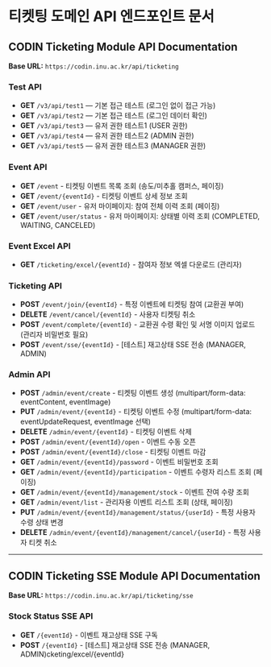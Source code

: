# 티켓팅 도메인 API 엔드포인트 문서

## CODIN Ticketing Module API Documentation

**Base URL:** `https://codin.inu.ac.kr/api/ticketing`

### Test API
- **GET** `/v3/api/test1` — 기본 접근 테스트 (로그인 없이 접근 가능)
- **GET** `/v3/api/test2` — 기본 접근 테스트 (로그인 데이터 확인)
- **GET** `/v3/api/test3` — 유저 권한 테스트1 (USER 권한)
- **GET** `/v3/api/test4` — 유저 권한 테스트2 (ADMIN 권한)
- **GET** `/v3/api/test5` — 유저 권한 테스트3 (MANAGER 권한)

### Event API
- **GET** `/event` - 티켓팅 이벤트 목록 조회 (송도/미추홀 캠퍼스, 페이징)
- **GET** `/event/{eventId}` - 티켓팅 이벤트 상세 정보 조회
- **GET** `/event/user` - 유저 마이페이지: 참여 전체 이력 조회 (페이징)
- **GET** `/event/user/status` - 유저 마이페이지: 상태별 이력 조회 (COMPLETED, WAITING, CANCELED)

### Event Excel API
- **GET** `/ticketing/excel/{eventId}` - 참여자 정보 엑셀 다운로드 (관리자)

### Ticketing API
- **POST** `/event/join/{eventId}` - 특정 이벤트에 티켓팅 참여 (교환권 부여)
- **DELETE** `/event/cancel/{eventId}` - 사용자 티켓팅 취소
- **POST** `/event/complete/{eventId}` - 교환권 수령 확인 및 서명 이미지 업로드 (관리자 비밀번호 필요)
- **POST** `/event/sse/{eventId}` - [테스트] 재고상태 SSE 전송 (MANAGER, ADMIN)

### Admin API
- **POST** `/admin/event/create` - 티켓팅 이벤트 생성 (multipart/form-data: eventContent, eventImage)
- **PUT** `/admin/event/{eventId}` - 티켓팅 이벤트 수정 (multipart/form-data: eventUpdateRequest, eventImage 선택)
- **DELETE** `/admin/event/{eventId}` - 티켓팅 이벤트 삭제
- **POST** `/admin/event/{eventId}/open` - 이벤트 수동 오픈
- **POST** `/admin/event/{eventId}/close` - 티켓팅 이벤트 마감
- **GET** `/admin/event/{eventId}/password` - 이벤트 비밀번호 조회
- **GET** `/admin/event/{eventId}/participation` - 이벤트 수령자 리스트 조회 (페이징)
- **GET** `/admin/event/{eventId}/management/stock` - 이벤트 잔여 수량 조회
- **GET** `/admin/event/list` - 관리자용 이벤트 리스트 조회 (상태, 페이징)
- **PUT** `/admin/event/{eventId}/management/status/{userId}` - 특정 사용자 수령 상태 변경
- **DELETE** `/admin/event/{eventId}/management/cancel/{userId}` - 특정 사용자 티켓 취소

---

## CODIN Ticketing SSE Module API Documentation

**Base URL:** `https://codin.inu.ac.kr/api/ticketing/sse`

### Stock Status SSE API
- **GET** `/{eventId}` - 이벤트 재고상태 SSE 구독
- **POST** `/{eventId}` - [테스트] 재고상태 SSE 전송 (MANAGER, ADMIN)cketing/excel/{eventId}